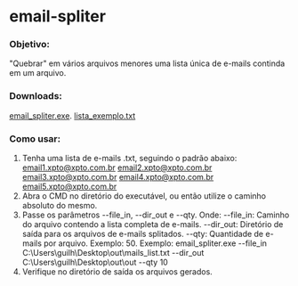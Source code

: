 # email-spliter

### Objetivo:
"Quebrar" em vários arquivos menores uma lista única de e-mails continda em um arquivo.

### Downloads:
[email_spliter.exe](https://github.com/guilhermemaas/email-spliter/blob/main/dist/email_spliter.exe).
[lista_exemplo.txt](https://github.com/guilhermemaas/email-spliter/blob/main/lista_exemplo/lista_exemplo.txt)

### Como usar:
1. Tenha uma lista de e-mails .txt, seguindo o padrão abaixo:
email1.xpto@xpto.com.br
email2.xpto@xpto.com.br
email3.xpto@xpto.com.br
email4.xpto@xpto.com.br
email5.xpto@xpto.com.br
2. Abra o CMD no diretório do executável, ou então utilize o caminho absoluto do mesmo.
3. Passe os parâmetros --file_in, --dir_out e --qty. Onde:
--file_in: Caminho do arquivo contendo a lista completa de e-mails.
--dir_out: Diretório de saída para os arquivos de e-mails splitados.
--qty: Quantidade de e-mails por arquivo. Exemplo: 50.
Exemplo:
email_spliter.exe --file_in C:\Users\guilh\Desktop\out\mails_list.txt --dir_out C:\Users\guilh\Desktop\out\out --qty 10
4. Verifique no diretório de saída os arquivos gerados.